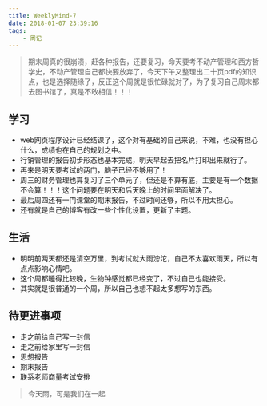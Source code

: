 ```yaml
---
title: WeeklyMind-7
date: 2018-01-07 23:39:16
tags:
    - 周记
---
```


> 期末周真的很崩溃，赶各种报告，还要复习，命天要考不动产管理和西方哲学史，不动产管理自己都快要放弃了，今天下午又整理出二十页pdf的知识点，也是选择随缘了，反正这个周就是很忙碌就对了，为了复习自己周末都去图书馆了，真是不敢相信！！！

<!-- more -->

## 学习

- web网页程序设计已经结课了，这个对有基础的自己来说，不难，也没有担心什么，成绩也在自己的规划之中。
- 行销管理的报告初步形态也基本完成，明天早起去把名片打印出来就行了。
- 再来是明天要考试的两门，脑子已经不够用了！
- 周三的财务管理也算复习了三个单元了，但还是不算有底，主要是有一个数据不会算！！！这个问题要在明天和后天晚上的时间里面解决了。
- 最后周四还有一门课堂的期末报告，不过时间还够，所以不用太担心。
- 还有就是自己的博客有改一些个性化设置，更新了主题。

## 生活

- 明明前两天都还是清空万里，到考试就大雨滂沱，自己不太喜欢雨天，所以有点点影响心情吧。
- 这个周都睡得比较晚，生物钟感觉都已经变了，不过自己也能接受。
- 其实就是很普通的一个周，所以自己也想不起太多想写的东西。

## 待更进事项

- 走之前给自己写一封信
- 走之前给家里写一封信
- 思想报告
- 期末报告
- 联系老师商量考试安排

> 今天雨，可是我们在一起
